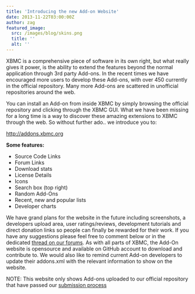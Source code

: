 ```yaml
---
title: 'Introducing the new Add-on Website'
date: 2013-11-22T03:00:00Z
author: zag
featured_image:
  src: /images/blog/skins.png
  title: ''
  alt: ''
---
```

XBMC is a comprehensive piece of software in its own right, but what really gives it power, is the ability to extend the features beyond the normal application through 3rd party Add-ons. In the recent times we have encouraged more users to develop these Add-ons, with over 450 currently in the official repository. Many more Add-ons are scattered in unofficial repositories around the web.

 You can install an Add-on from inside XBMC by simply browsing the official repository and clicking through the XBMC GUI. What we have been missing for a long time is a way to discover these amazing extensions to XBMC through the web. So without further ado.. we introduce you to:

 <http://addons.xbmc.org>

 **Some features:**

 - Source Code Links  
 - Forum Links  
 - Download stats  
 - License Details  
 - Icons  
 - Search box (top right)  
 - Random Add-Ons  
 - Recent, new and popular lists  
 - Developer charts

 We have grand plans for the website in the future including screenshots, a developers upload area, user ratings/reviews, development tutorials and direct donation links so people can finally be rewarded for their work. If you have any suggestions please feel free to comment below or in the dedicated [thread on our forums](https://forum.kodi.tv/showthread.php?tid=177783). As with all parts of XBMC, the Add-On website is opensource and available on GitHub account to download and contribute to. We would also like to remind current Add-on developers to update their addons.xml with the relevant information to show on the website.

 NOTE: This website only shows Add-ons uploaded to our official repository that have passed our [submission process](https://kodi.wiki/view/Official_add-on_repository)

 